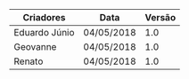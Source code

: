 Criadores|Data|Versão|
|--|--|--|
Eduardo Júnio|04/05/2018| 1.0|
Geovanne|04/05/2018| 1.0|
Renato|04/05/2018| 1.0|
